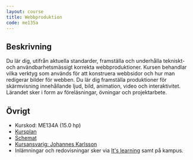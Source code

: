 ```yaml
---
layout: course
title: Webbproduktion
code: me135a
---
```


## Beskrivning

Du lär dig, utifrån aktuella standarder, framställa och underhålla tekniskt- och användbarhetsmässigt korrekta webbproduktioner. Kursen behandlar vilka verktyg som används för att konstruera webbsidor och hur man redigerar bilder för webben. Du lär dig framställa produktioner för skärmvisning innehållande ljud, bild, animation, video och interaktivitet. Lärandet sker i form av föreläsningar, övningar och projektarbete.

## Övrigt

* Kurskod: ME134A (15.0 hp)
* [Kursplan](https://mah.itslearning.com/elogin/)
* [Schemat](http://schema.mah.se/setup/jsp/Schema.jsp?startDatum=idag&intervallTyp=m&intervallAntal=6&sokMedAND=false&sprak=SV&resurser=k.ME134A-20142-75076-%2C)
* [Kursansvarig: Johannes Karlsson](/contact)
* Inlämningar och redovisningar sker via [It's learning](https://mah.itslearning.com/elogin/) samt på kampus.
